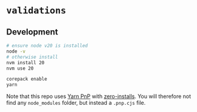 # `validations`

## Development

```bash
# ensure node v20 is installed
node -v
# otherwise install
nvm install 20
nvm use 20

corepack enable
yarn
```

Note that this repo uses [Yarn PnP](https://yarnpkg.com/features/pnp) with [zero-installs](https://yarnpkg.com/features/caching#zero-installs). You will therefore not find any `node_modules` folder, but instead a `.pnp.cjs` file.
